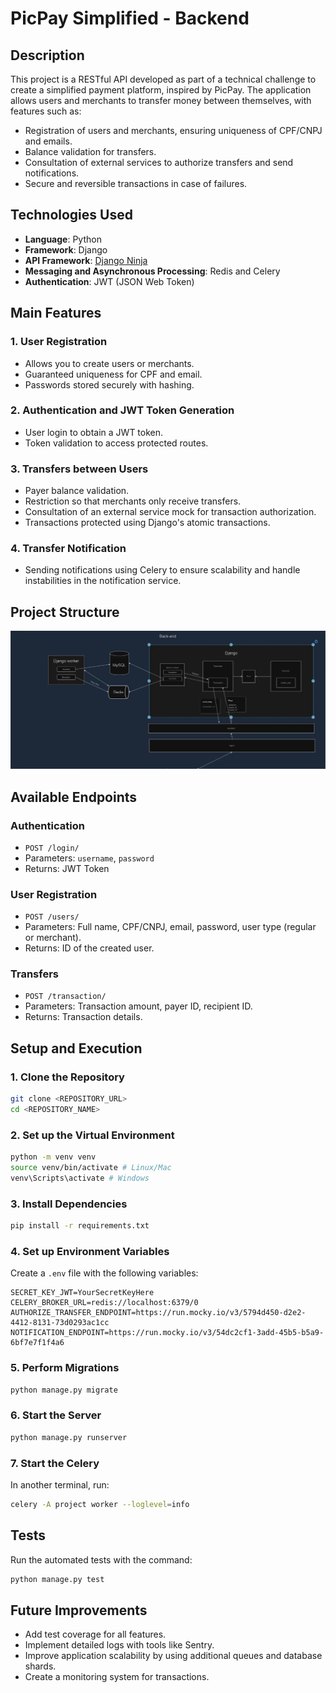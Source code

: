 # PicPay Simplified - Backend

## Description
This project is a RESTful API developed as part of a technical challenge to create a simplified payment platform, inspired by PicPay. The application allows users and merchants to transfer money between themselves, with features such as:

- Registration of users and merchants, ensuring uniqueness of CPF/CNPJ and emails.
- Balance validation for transfers.
- Consultation of external services to authorize transfers and send notifications.
- Secure and reversible transactions in case of failures.

## Technologies Used
- **Language**: Python
- **Framework**: Django
- **API Framework**: [Django Ninja](https://django-ninja.rest-framework.com/)
- **Messaging and Asynchronous Processing**: Redis and Celery
- **Authentication**: JWT (JSON Web Token)

## Main Features

### 1. User Registration
- Allows you to create users or merchants.
- Guaranteed uniqueness for CPF and email.
- Passwords stored securely with hashing.

### 2. Authentication and JWT Token Generation
- User login to obtain a JWT token.
- Token validation to access protected routes.

### 3. Transfers between Users
- Payer balance validation.
- Restriction so that merchants only receive transfers.
- Consultation of an external service mock for transaction authorization.
- Transactions protected using Django's atomic transactions.

### 4. Transfer Notification
- Sending notifications using Celery to ensure scalability and handle instabilities in the notification service.

## Project Structure

![backend](arquiteture.png)

## Available Endpoints

### **Authentication**
- `POST /login/`
- Parameters: `username`, `password`
- Returns: JWT Token

### **User Registration**
- `POST /users/`
- Parameters: Full name, CPF/CNPJ, email, password, user type (regular or merchant).
- Returns: ID of the created user.

### **Transfers**
- `POST /transaction/`
- Parameters: Transaction amount, payer ID, recipient ID.
- Returns: Transaction details.

## Setup and Execution

### 1. Clone the Repository
```bash
git clone <REPOSITORY_URL>
cd <REPOSITORY_NAME>
```

### 2. Set up the Virtual Environment
```bash
python -m venv venv
source venv/bin/activate # Linux/Mac
venv\Scripts\activate # Windows
```

### 3. Install Dependencies
```bash
pip install -r requirements.txt
```

### 4. Set up Environment Variables
Create a `.env` file with the following variables:
```env
SECRET_KEY_JWT=YourSecretKeyHere
CELERY_BROKER_URL=redis://localhost:6379/0
AUTHORIZE_TRANSFER_ENDPOINT=https://run.mocky.io/v3/5794d450-d2e2-4412-8131-73d0293ac1cc
NOTIFICATION_ENDPOINT=https://run.mocky.io/v3/54dc2cf1-3add-45b5-b5a9-6bf7e7f1f4a6
```

### 5. Perform Migrations
```bash
python manage.py migrate
```

### 6. Start the Server
```bash
python manage.py runserver
```

### 7. Start the Celery
In another terminal, run:
```bash
celery -A project worker --loglevel=info
```

## Tests
Run the automated tests with the command:
```bash
python manage.py test
```

## Future Improvements
- Add test coverage for all features.
- Implement detailed logs with tools like Sentry.
- Improve application scalability by using additional queues and database shards.
- Create a monitoring system for transactions.
